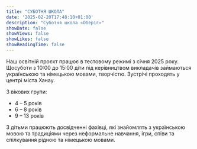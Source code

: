 ```yaml
---
title: "СУБОТНЯ ШКОЛА"
date: '2025-02-20T17:48:10+01:00'
description: "Суботня школа «Оберіг»"
showDate: false
showViews: false
showLikes: false
showReadingTime: false
---
```


Наш освітній проєкт працює в тестовому режимі з  січня 2025 року. 
Щосуботи з 10:00 до 15:00 діти під керівництвом викладачів займаються українською та німецькою мовами, творчістю. Зустрічі проходять у центрі міста Ханау.

3  вікових групи:

- 4 – 5 років
- 6 – 8 років
- 9 – 13 років

З дітьми працюють  досвідченні фахівці, які  знайомлять з українською мовою та традиціями через неформальне навчання, ігри, співи та спілкування рідною та німецькою мовами.
